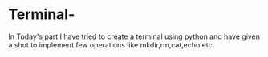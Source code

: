 # Terminal-

In Today's part I have tried to create a terminal using python and have given a shot to implement few operations like mkdir,rm,cat,echo etc.
